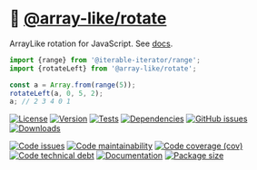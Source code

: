 :carousel_horse: [@array-like/rotate](https://array-like.github.io/rotate)
==

ArrayLike rotation for JavaScript.
See [docs](https://array-like.github.io/rotate/index.html).

```js
import {range} from '@iterable-iterator/range';
import {rotateLeft} from '@array-like/rotate';

const a = Array.from(range(5));
rotateLeft(a, 0, 5, 2);
a; // 2 3 4 0 1
```

[![License](https://img.shields.io/github/license/array-like/rotate.svg)](https://raw.githubusercontent.com/array-like/rotate/main/LICENSE)
[![Version](https://img.shields.io/npm/v/@array-like/rotate.svg)](https://www.npmjs.org/package/@array-like/rotate)
[![Tests](https://img.shields.io/github/workflow/status/array-like/rotate/ci:test?event=push&label=tests)](https://github.com/array-like/rotate/actions/workflows/ci:test.yml?query=branch:main)
[![Dependencies](https://img.shields.io/librariesio/github/array-like/rotate.svg)](https://github.com/array-like/rotate/network/dependencies)
[![GitHub issues](https://img.shields.io/github/issues/array-like/rotate.svg)](https://github.com/array-like/rotate/issues)
[![Downloads](https://img.shields.io/npm/dm/@array-like/rotate.svg)](https://www.npmjs.org/package/@array-like/rotate)

[![Code issues](https://img.shields.io/codeclimate/issues/array-like/rotate.svg)](https://codeclimate.com/github/array-like/rotate/issues)
[![Code maintainability](https://img.shields.io/codeclimate/maintainability/array-like/rotate.svg)](https://codeclimate.com/github/array-like/rotate/trends/churn)
[![Code coverage (cov)](https://img.shields.io/codecov/c/gh/array-like/rotate/main.svg)](https://codecov.io/gh/array-like/rotate)
[![Code technical debt](https://img.shields.io/codeclimate/tech-debt/array-like/rotate.svg)](https://codeclimate.com/github/array-like/rotate/trends/technical_debt)
[![Documentation](https://array-like.github.io/rotate/badge.svg)](https://array-like.github.io/rotate/source.html)
[![Package size](https://img.shields.io/bundlephobia/minzip/@array-like/rotate)](https://bundlephobia.com/result?p=@array-like/rotate)
